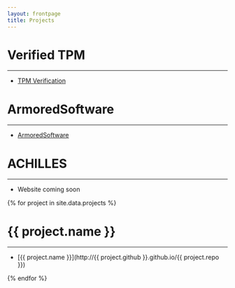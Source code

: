 ```yaml
---
layout: frontpage
title: Projects
---
```


# Verified TPM

-----

* [TPM Verification](http://palexand.github.io/verified-tpm12)

# ArmoredSoftware

-----

* [ArmoredSoftware](http://armoredsoftware.github.io/ArmoredSoftware)

# ACHILLES

-----

* Website coming soon

{% for project in site.data.projects %}

# {{ project.name }}

---

* [{{ project.name }}](http://{{ project.github }}.github.io/{{ project.repo }})

{% endfor %}

